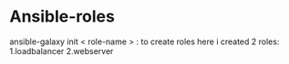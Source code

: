 # Ansible-roles
ansible-galaxy init < role-name > : to create roles
here i created 2 roles:
  1.loadbalancer
  2.webserver
